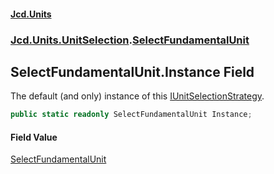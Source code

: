 #### [Jcd.Units](index 'index')
### [Jcd.Units.UnitSelection](Jcd.Units.UnitSelection 'Jcd.Units.UnitSelection').[SelectFundamentalUnit](SelectFundamentalUnit 'Jcd.Units.UnitSelection.SelectFundamentalUnit')

## SelectFundamentalUnit.Instance Field

The default (and only) instance of this [IUnitSelectionStrategy](IUnitSelectionStrategy 'Jcd.Units.UnitSelection.IUnitSelectionStrategy').

```csharp
public static readonly SelectFundamentalUnit Instance;
```

#### Field Value
[SelectFundamentalUnit](SelectFundamentalUnit 'Jcd.Units.UnitSelection.SelectFundamentalUnit')
